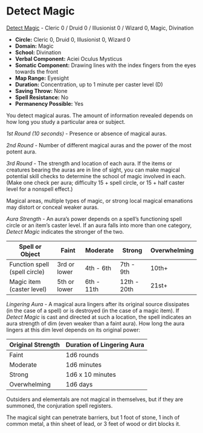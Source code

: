 # Detect Magic

[Detect Magic](/Magic/D/DetectMagic.md) - Cleric 0 / Druid 0 / Illusionist 0 / Wizard 0, Magic, Divination

- **Circle:** Cleric 0, Druid 0, Illusionist 0, Wizard 0
- **Domain:** Magic
- **School:** Divination
- **Verbal Component:** Aciei Oculus Mysticus
- **Somatic Component:** Drawing lines with the index fingers from the eyes towards the front
- **Map Range:** Eyesight
- **Duration:** Concentration, up to 1 minute per caster level (D)
- **Saving Throw:** None
- **Spell Resistance:** No
- **Permanency Possible:** Yes

You detect magical auras. The amount of information revealed depends on how long you study a particular area or subject.

*1st Round (10 seconds)* - Presence or absence of magical auras.

*2nd Round* - Number of different magical auras and the power of the most potent aura.

*3rd Round* - The strength and location of each aura. If the items or creatures bearing the auras are in line of sight, you can make magical potential skill checks to determine the school of magic involved in each. (Make one check per aura; difficulty 15 + spell circle, or 15 + half caster level for a nonspell effect.)

Magical areas, multiple types of magic, or strong local magical emanations may distort or conceal weaker auras.

*Aura Strength* - An aura’s power depends on a spell’s functioning spell circle or an item’s caster level. If an aura falls into more than one category, *Detect Magic* indicates the stronger of the two.

| Spell or Object | Faint | Moderate | Strong | Overwhelming |
| ---             | ---   | ---      | ---    | ---          |
| Function spell (spell circle) | 3rd or lower | 4th - 6th | 7th - 9th | 10th+
| Magic item (caster level) | 5th or lower | 6th - 11th | 12th - 20th | 21st+

*Lingering Aura* - A magical aura lingers after its original source dissipates (in the case of a spell) or is destroyed (in the case of a magic item). If *Detect Magic* is cast and directed at such a location, the spell indicates an aura strength of dim (even weaker than a faint aura). How long the aura lingers at this dim level depends on its original power:

| Original Strength | Duration of Lingering Aura |
| ---               | ---                        |
| Faint | 1d6 rounds
| Moderate | 1d6 minutes
| Strong | 1d6 x 10 minutes
| Overwhelming | 1d6 days

Outsiders and elementals are not magical in themselves, but if they are summoned, the conjuration spell registers.

The magical sight can penetrate barriers, but 1 foot of stone, 1 inch of common metal, a thin sheet of lead, or 3 feet of wood or dirt blocks it.
